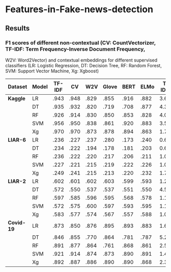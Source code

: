 # Features-in-Fake-news-detection


## Results
### F1 scores of different non-contextual (CV: CountVectorizer, TF-IDF: Term Frequency-Inverse Document Frequency,
W2V: Word2Vector) and contextual embeddings for different supervised classifiers (LR: Logistic Regression, DT: Decision Tree,
RF: Random Forest, SVM: Support Vector Machine, Xg: Xgboost)

| Dataset  | Model | TF-IDF | CV    | W2V   | Glove | BERT  | ELMo  | TF-IDF ↑ | CV ↑   | W2V ↑  | Glove ↑ | BERT ↑ | ELMo ↑ |
|----------|-------|--------|-------|-------|-------|-------|-------|----------|--------|--------|----------|--------|--------|
| **Kaggle** | LR    | .943   | .948  | .829  | .855  | .916  | .882  | 3.60%    | 3.42%  | 1.71%  | 1.92%    | 5.46%  | 2.75%  |
|          | DT    | .935   | .932  | .820  | .719  | .708  | .877  | 4.30%    | 4.36%  | 2.51%  | 4.97%    | 3.92%  | 3.15%  |
|          | RF    | .926   | .914  | .830  | .850  | .853  | .828  | 4.08%    | 2.36%  | 2.41%  | 4.49%    | 4.30%  | 3.17%  |
|          | SVM   | .956   | .950  | .838  | .861  | .920  | .883  | 3.50%    | 3.36%  | 1.96%  | 3.99%    | 5.90%  | 3.15%  |
|          | Xg    | .970   | .970  | .873  | .878  | .894  | .863  | 1.72%    | 6.45%  | 3.08%  | 3.92%    | 5.21%  | 1.69%  |
| **LIAR-6** | LR    | .236   | .227  | .237  | .280  | .173  | .240  | 0.64%    | 1.05%  | 1.85%  | 1.17%    | 0.07%  | 2.85%  |
|          | DT    | .234   | .222  | .194  | .178  | .181  | .203  | 0.64%    | 1.00%  | 1.85%  | 1.17%    | 0.07%  | 3.19%  |
|          | RF    | .236   | .222  | .220  | .217  | .206  | .211  | 1.09%    | 1.98%  | 1.15%  | 0.29%    | 2.00%  | 0.09%  |
|          | SVM   | .227   | .221  | .215  | .219  | .222  | .226  | 1.07%    | 1.61%  | 1.33%  | 1.33%    | 1.15%  | 1.63%  |
|          | Xg    | .249   | .241  | .215  | .213  | .220  | .232  | 1.77%    | 1.55%  | 1.04%  | 1.47%    | 1.12%  | 1.89%  |
| **LIAR-2** | LR    | .602   | .601  | .602  | .603  | .599  | .593  | 1.25%    | 2.29%  | 0.18%  | 0.03%    | 0.89%  | 0.98%  |
|          | DT    | .572   | .550  | .537  | .537  | .551  | .550  | 4.52%    | 5.00%  | 3.12%  | 1.40%    | 3.46%  | 1.86%  |
|          | RF    | .597   | .585  | .596  | .595  | .568  | .578  | 1.10%    | 2.69%  | 0.90%  | 0.85%    | 1.00%  | 1.10%  |
|          | SVM   | .572   | .575  | .600  | .597  | .593  | .595  | 1.19%    | 1.85%  | 1.06%  | 0.19%    | 1.05%  | 1.39%  |
|          | Xg    | .583   | .577  | .574  | .567  | .557  | .588  | 1.03%    | 1.71%  | 1.30%  | 1.52%    | 1.17%  | 1.26%  |
| **Covid-19** | LR    | .873   | .850  | .876  | .895  | .893  | .883  | 1.60%    | 1.22%  | 1.14%  | 1.86%    | 2.83%  | 1.71%  |
|          | DT    | .846   | .855  | .770  | .864  | .781  | .787  | 5.20%    | 5.12%  | 4.66%  | 2.83%    | 3.17%  | 2.33%  |
|          | RF    | .891   | .877  | .864  | .761  | .868  | .861  | 2.53%    | 1.36%  | 2.77%  | 1.89%    | 1.55%  | 2.06%  |
|          | SVM   | .921   | .914  | .874  | .873  | .890  | .891  | 1.42%    | 2.27%  | 1.86%  | 1.55%    | 2.59%  | 2.17%  |
|          | Xg    | .892   | .887  | .886  | .890  | .890  | .868  | 2.36%    | 1.06%  | 3.33%  | 2.88%    | 1.09%  | 1.83%  |

